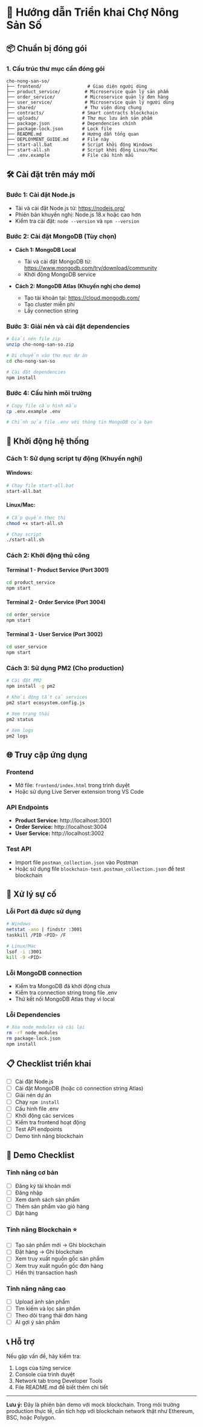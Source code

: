 # 🚀 Hướng dẫn Triển khai Chợ Nông Sản Số

## 📦 Chuẩn bị đóng gói

### 1. Cấu trúc thư mục cần đóng gói
```
cho-nong-san-so/
├── frontend/                 # Giao diện người dùng
├── product_service/         # Microservice quản lý sản phẩm
├── order_service/           # Microservice quản lý đơn hàng  
├── user_service/            # Microservice quản lý người dùng
├── shared/                  # Thư viện dùng chung
├── contracts/              # Smart contracts blockchain
├── uploads/                # Thư mục lưu ảnh sản phẩm
├── package.json            # Dependencies chính
├── package-lock.json       # Lock file
├── README.md               # Hướng dẫn tổng quan
├── DEPLOYMENT_GUIDE.md     # File này
├── start-all.bat           # Script khởi động Windows
├── start-all.sh            # Script khởi động Linux/Mac
└── .env.example            # File cấu hình mẫu
```

## 🛠️ Cài đặt trên máy mới

### Bước 1: Cài đặt Node.js
- Tải và cài đặt Node.js từ: https://nodejs.org/
- Phiên bản khuyến nghị: Node.js 18.x hoặc cao hơn
- Kiểm tra cài đặt: `node --version` và `npm --version`

### Bước 2: Cài đặt MongoDB (Tùy chọn)
- **Cách 1: MongoDB Local**
  - Tải và cài đặt MongoDB từ: https://www.mongodb.com/try/download/community
  - Khởi động MongoDB service

- **Cách 2: MongoDB Atlas (Khuyến nghị cho demo)**
  - Tạo tài khoản tại: https://cloud.mongodb.com/
  - Tạo cluster miễn phí
  - Lấy connection string

### Bước 3: Giải nén và cài đặt dependencies
```bash
# Giải nén file zip
unzip cho-nong-san-so.zip

# Di chuyển vào thư mục dự án
cd cho-nong-san-so

# Cài đặt dependencies
npm install
```

### Bước 4: Cấu hình môi trường
```bash
# Copy file cấu hình mẫu
cp .env.example .env

# Chỉnh sửa file .env với thông tin MongoDB của bạn
```

## 🚀 Khởi động hệ thống

### Cách 1: Sử dụng script tự động (Khuyến nghị)

#### Windows:
```bash
# Chạy file start-all.bat
start-all.bat
```

#### Linux/Mac:
```bash
# Cấp quyền thực thi
chmod +x start-all.sh

# Chạy script
./start-all.sh
```

### Cách 2: Khởi động thủ công

#### Terminal 1 - Product Service (Port 3001)
```bash
cd product_service
npm start
```

#### Terminal 2 - Order Service (Port 3004)  
```bash
cd order_service
npm start
```

#### Terminal 3 - User Service (Port 3002)
```bash
cd user_service
npm start
```

### Cách 3: Sử dụng PM2 (Cho production)
```bash
# Cài đặt PM2
npm install -g pm2

# Khởi động tất cả services
pm2 start ecosystem.config.js

# Xem trạng thái
pm2 status

# Xem logs
pm2 logs
```

## 🌐 Truy cập ứng dụng

### Frontend
- Mở file: `frontend/index.html` trong trình duyệt
- Hoặc sử dụng Live Server extension trong VS Code

### API Endpoints
- **Product Service:** http://localhost:3001
- **Order Service:** http://localhost:3004  
- **User Service:** http://localhost:3002

### Test API
- Import file `postman_collection.json` vào Postman
- Hoặc sử dụng file `blockchain-test.postman_collection.json` để test blockchain

## 🔧 Xử lý sự cố

### Lỗi Port đã được sử dụng
```bash
# Windows
netstat -ano | findstr :3001
taskkill /PID <PID> /F

# Linux/Mac
lsof -i :3001
kill -9 <PID>
```

### Lỗi MongoDB connection
- Kiểm tra MongoDB đã khởi động chưa
- Kiểm tra connection string trong file .env
- Thử kết nối MongoDB Atlas thay vì local

### Lỗi Dependencies
```bash
# Xóa node_modules và cài lại
rm -rf node_modules
rm package-lock.json
npm install
```

## 📋 Checklist triển khai

- [ ] Cài đặt Node.js
- [ ] Cài đặt MongoDB (hoặc có connection string Atlas)
- [ ] Giải nén dự án
- [ ] Chạy `npm install`
- [ ] Cấu hình file .env
- [ ] Khởi động các services
- [ ] Kiểm tra frontend hoạt động
- [ ] Test API endpoints
- [ ] Demo tính năng blockchain

## 🎯 Demo Checklist

### Tính năng cơ bản
- [ ] Đăng ký tài khoản mới
- [ ] Đăng nhập
- [ ] Xem danh sách sản phẩm
- [ ] Thêm sản phẩm vào giỏ hàng
- [ ] Đặt hàng

### Tính năng Blockchain ⭐
- [ ] Tạo sản phẩm mới → Ghi blockchain
- [ ] Đặt hàng → Ghi blockchain  
- [ ] Xem truy xuất nguồn gốc sản phẩm
- [ ] Xem truy xuất nguồn gốc đơn hàng
- [ ] Hiển thị transaction hash

### Tính năng nâng cao
- [ ] Upload ảnh sản phẩm
- [ ] Tìm kiếm và lọc sản phẩm
- [ ] Theo dõi trạng thái đơn hàng
- [ ] AI gợi ý sản phẩm

## 📞 Hỗ trợ

Nếu gặp vấn đề, hãy kiểm tra:
1. Logs của từng service
2. Console của trình duyệt
3. Network tab trong Developer Tools
4. File README.md để biết thêm chi tiết

---

**Lưu ý:** Đây là phiên bản demo với mock blockchain. Trong môi trường production thực tế, cần tích hợp với blockchain network thật như Ethereum, BSC, hoặc Polygon. 